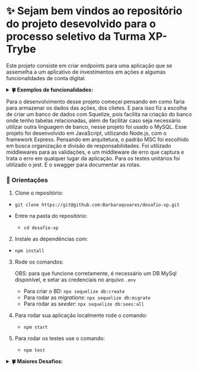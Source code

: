 # ✨ Sejam bem vindos ao repositório do projeto desevolvido para o processo seletivo da Turma XP-Trybe

Este projeto consiste em criar endpoints para uma aplicação que se assemelha a um aplicativo de investimentos em ações e algumas funcionalidades de conta digital.

<details>
<summary><strong>🍀 Exemplos de funcionalidades:</strong></summary><br />

> - Fazer login `/login`
> - Criar uma conta `/conta`
> - Busca do saldo do cliente pelo seu código de identificação do cliente `/conta/:id`
> - Busca de ações pelo código de indentificação do cliente `/conta/ativos/:codCliente`
> - Realização de um saque `/conta/saque`
> - Realização de um depósito `/conta/deposito`
> - Comprar ações `/investimentos/comprar`
> - Vender ações `/investimentos/vender`
> - Busca de ações pelo código de indentificação da ação `/ativos/:codAtivo`
> - Listagem das ações com a quantidade de ações investidas `/ativos-investidos`
</details>

Para o desenvolvimento desse projeto começei pensando em como faria para armazenar os dados das ações, dos clietes. E para isso fiz a escolha de criar um banco de dados com Squelize, pois facilita na criação do banco onde tenho tabelas relacionadas, além de facilitar caso seja necessário utilizar outra linguagem de banco, nesse projeto foi usado o MySQL.
Esse projeto foi desenvolvido em JavaScript, utilizando Node.js, com o framework Express. Pensando em arquitetura, o padrão MSC foi escolhido em busca organização e divisão de responsabilidades.
Foi utilizado middlewares para as validações, e um middleware de erro que captura e trata o erro em qualquer lugar da aplicação. Para os testes unitários foi utilizado o jest. E o swagger para documentar as rotas.

### 🔎 Orientações

1. Clone o repositório:

- `git clone https://git@github.com:Barbaraqsoares/desafio-xp.git`

- Entre na pasta do repositório:

  - `cd desafio-xp`
  

2. Instale as dependências com:
   
  -  `npm install`

3. Rode os comandos:
   
   OBS: para que funcione corretamente, é necessário um DB MySql disponível, e setar as credenciais no arquivo `.env`
   
   - Para criar o BD: `npx sequelize db:create`
   - Para rodar as *migrations*: `npx sequelize db:migrate`
   - Para rodar as *seeder*: `npx sequelize db:sees:all`

4. Para rodar sua aplicação localmente rode o comando:
   
   - `npm start`

5. Para rodar os testes use o comando:
   
   - `npm test`

<details>
<summary><strong>🍀 Maiores Desafios:</strong></summary><br />

   - O desafio começou em como guardaria meus dados, como simularia um **DB**. Tenho que criar um fictício ou uso o módulo **fs** do node? Ainda em relação aos dados, depois de escolher criar um **DB**, o desafio se apresentou ao pensar em como seriam os relacionamentos das tabelas.
   - Também encontrei desafios ao criar as rotas para compra e venda de ações, mas pesquisando encontrei uma forma muito boa de fazer isso, utilizando as <strong>[*transaction*]</strong>, elas permitem executar uma sequência de operações de forma a garantir a integridade dos dados. Para esse caso foi perfeito pois, o valor do saldo do cliente e a quantidade de ações disponíveis teriam que mudar ao mesmo tempo, juntas. Não poderia descontar o saldo do cliente sem garantir que as outras operações também tivem cocluidas com êxito.
   - Outro ponto foi retornar a lista de ações com a quantidade já investida em cada ação. Para isso foi utilizado dois métodos do sequelize <strong>*sequelize.fn*</strong> e <strong>*sequelize.col*</strong>, isso permitiu fazer a soma das qauntidades de ações que já tinham sido compradas, mas estava em outra tabela, <strong>`Carteiras`</strong>, que continha o idCliente, idAtivo e a qntAcao (quantidade de ação que o cliente comprou)
   - Um desafio que eu não imaginei que seria foi o swagger, eu não consegui fazer com que ele ficasse redondinho, isso me frunstou muito porque eu imaginei que ao consultar a documentação parecia

</details>


